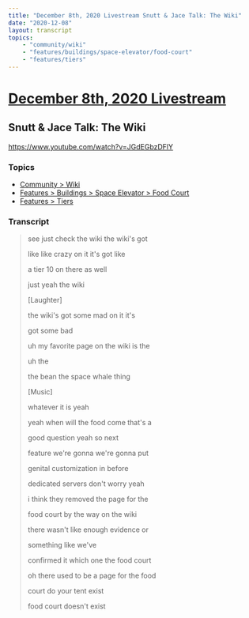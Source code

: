 ```yaml
---
title: "December 8th, 2020 Livestream Snutt & Jace Talk: The Wiki"
date: "2020-12-08"
layout: transcript
topics:
    - "community/wiki"
    - "features/buildings/space-elevator/food-court"
    - "features/tiers"
---
```

# [December 8th, 2020 Livestream](../2020-12-08.md)
## Snutt & Jace Talk: The Wiki
https://www.youtube.com/watch?v=JGdEGbzDFlY

### Topics
* [Community > Wiki](../topics/community/wiki.md)
* [Features > Buildings > Space Elevator > Food Court](../topics/features/buildings/space-elevator/food-court.md)
* [Features > Tiers](../topics/features/tiers.md)

### Transcript

> see just check the wiki the wiki's got
>
> like like crazy on it it's got like
>
> a tier 10 on there as well
>
> just yeah the wiki
>
> [Laughter]
>
> the wiki's got some mad on it it's
>
> got some bad
>
> uh my favorite page on the wiki is the
>
> uh the
>
> the bean the space whale thing
>
> [Music]
>
> whatever it is yeah
>
> yeah when will the food come that's a
>
> good question yeah so next
>
> feature we're gonna we're gonna put
>
> genital customization in before
>
> dedicated servers don't worry yeah
>
> i think they removed the page for the
>
> food court by the way on the wiki
>
> there wasn't like enough evidence or
>
> something like we've
>
> confirmed it which one the food court
>
> oh there used to be a page for the food
>
> court do your tent exist
>
> food court doesn't exist
>
